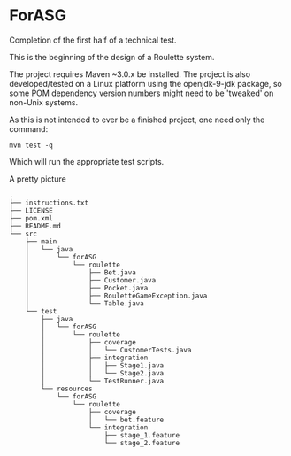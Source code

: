 # ForASG
Completion of the first half of a technical test.

This is the beginning of the design of a Roulette system.

The project requires Maven ~3.0.x be installed. The project is also developed/tested on a Linux platform using the openjdk-9-jdk package, so some POM dependency version numbers might need to be 'tweaked' on non-Unix systems.

As this is not intended to ever be a finished project, one need only the command:
```
mvn test -q
```
Which will run the appropriate test scripts.

A pretty picture
```
.
├── instructions.txt
├── LICENSE
├── pom.xml
├── README.md
└── src
    ├── main
    │   └── java
    │       └── forASG
    │           └── roulette
    │               ├── Bet.java
    │               ├── Customer.java
    │               ├── Pocket.java
    │               ├── RouletteGameException.java
    │               └── Table.java
    └── test
        ├── java
        │   └── forASG
        │       └── roulette
        │           ├── coverage
        │           │   └── CustomerTests.java
        │           ├── integration
        │           │   ├── Stage1.java
        │           │   └── Stage2.java
        │           └── TestRunner.java
        └── resources
            └── forASG
                └── roulette
                    ├── coverage
                    │   └── bet.feature
                    └── integration
                        ├── stage_1.feature
                        └── stage_2.feature

```
